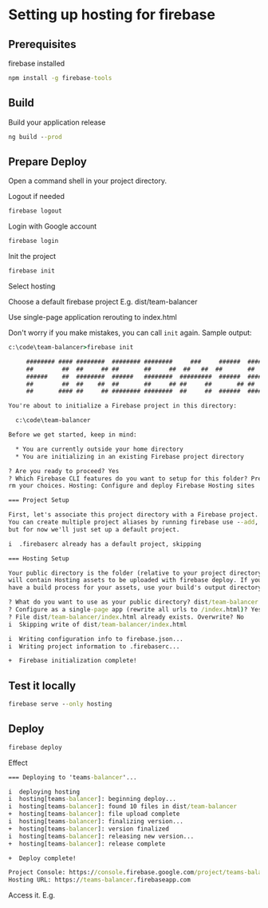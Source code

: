 # Setting up hosting for firebase

## Prerequisites

firebase installed

```cmd
npm install -g firebase-tools
```

## Build

Build your application release

```cmd
ng build --prod
```

## Prepare Deploy

Open a command shell in your project directory.

Logout if needed

```cmd
firebase logout
```

Login with Google account

```cmd
firebase login
```

Init the project

```cmd
firebase init
```

Select hosting

Choose a default firebase project
E.g.
dist/team-balancer

Use single-page application rerouting to index.html

Don't worry if you make mistakes, you can call `init` again.
Sample output:

```cmd
c:\code\team-balancer>firebase init

     ######## #### ########  ######## ########     ###     ######  ########
     ##        ##  ##     ## ##       ##     ##  ##   ##  ##       ##
     ######    ##  ########  ######   ########  #########  ######  ######
     ##        ##  ##    ##  ##       ##     ## ##     ##       ## ##
     ##       #### ##     ## ######## ########  ##     ##  ######  ########

You're about to initialize a Firebase project in this directory:

  c:\code\team-balancer

Before we get started, keep in mind:

  * You are currently outside your home directory
  * You are initializing in an existing Firebase project directory

? Are you ready to proceed? Yes
? Which Firebase CLI features do you want to setup for this folder? Press Space to select features, then Enter to confi
rm your choices. Hosting: Configure and deploy Firebase Hosting sites

=== Project Setup

First, let's associate this project directory with a Firebase project.
You can create multiple project aliases by running firebase use --add,
but for now we'll just set up a default project.

i  .firebaserc already has a default project, skipping

=== Hosting Setup

Your public directory is the folder (relative to your project directory) that
will contain Hosting assets to be uploaded with firebase deploy. If you
have a build process for your assets, use your build's output directory.

? What do you want to use as your public directory? dist/team-balancer
? Configure as a single-page app (rewrite all urls to /index.html)? Yes
? File dist/team-balancer/index.html already exists. Overwrite? No
i  Skipping write of dist/team-balancer/index.html

i  Writing configuration info to firebase.json...
i  Writing project information to .firebaserc...

+  Firebase initialization complete!
```

## Test it locally

```cmd
firebase serve --only hosting
```

## Deploy

```cmd
firebase deploy
```

Effect

```cmd
=== Deploying to 'teams-balancer'...

i  deploying hosting
i  hosting[teams-balancer]: beginning deploy...
i  hosting[teams-balancer]: found 10 files in dist/team-balancer
+  hosting[teams-balancer]: file upload complete
i  hosting[teams-balancer]: finalizing version...
+  hosting[teams-balancer]: version finalized
i  hosting[teams-balancer]: releasing new version...
+  hosting[teams-balancer]: release complete

+  Deploy complete!

Project Console: https://console.firebase.google.com/project/teams-balancer/overview
Hosting URL: https://teams-balancer.firebaseapp.com
```

Access it.
E.g.
